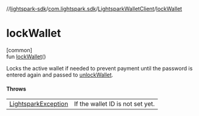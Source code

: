 //[lightspark-sdk](../../../index.md)/[com.lightspark.sdk](../index.md)/[LightsparkWalletClient](index.md)/[lockWallet](lock-wallet.md)

# lockWallet

[common]\
fun [lockWallet](lock-wallet.md)()

Locks the active wallet if needed to prevent payment until the password is entered again and passed to [unlockWallet](unlock-wallet.md).

#### Throws

| | |
|---|---|
| [LightsparkException](../-lightspark-exception/index.md) | If the wallet ID is not set yet. |
